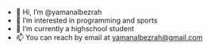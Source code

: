 - 👋 Hi, I’m @yamanalbezrah
- 👀 I’m interested in programming and sports
- 🌱 I’m currently a highschool student
- 📫 You can reach by email at yamanalbezrah@gmail.com
